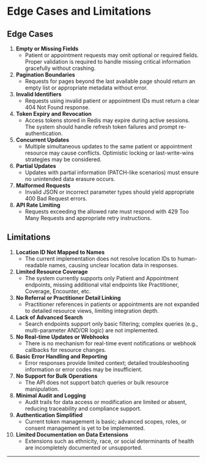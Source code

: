 # Edge Cases and Limitations

## Edge Cases

1. **Empty or Missing Fields**
   - Patient or appointment requests may omit optional or required fields. Proper validation is required to handle missing critical information gracefully without crashing.
2. **Pagination Boundaries**
   - Requests for pages beyond the last available page should return an empty list or appropriate metadata without error.
3. **Invalid Identifiers**
   - Requests using invalid patient or appointment IDs must return a clear 404 Not Found response.
4. **Token Expiry and Revocation**
   - Access tokens stored in Redis may expire during active sessions. The system should handle refresh token failures and prompt re-authentication.
5. **Concurrent Updates**
   - Multiple simultaneous updates to the same patient or appointment resource may cause conflicts. Optimistic locking or last-write-wins strategies may be considered.
6. **Partial Updates**
   - Updates with partial information (PATCH-like scenarios) must ensure no unintended data erasure occurs.
7. **Malformed Requests**
   - Invalid JSON or incorrect parameter types should yield appropriate 400 Bad Request errors.
8. **API Rate Limiting**
   - Requests exceeding the allowed rate must respond with 429 Too Many Requests and appropriate retry instructions.

## Limitations

1. **Location ID Not Mapped to Names**
   - The current implementation does not resolve location IDs to human-readable names, causing unclear location data in responses.
2. **Limited Resource Coverage**
   - The system currently supports only Patient and Appointment endpoints, missing additional vital endpoints like Practitioner, Coverage, Encounter, etc.
3. **No Referral or Practitioner Detail Linking**
   - Practitioner references in patients or appointments are not expanded to detailed resource views, limiting integration depth.
4. **Lack of Advanced Search**
   - Search endpoints support only basic filtering; complex queries (e.g., multi-parameter AND/OR logic) are not implemented.
5. **No Real-time Updates or Webhooks**
   - There is no mechanism for real-time event notifications or webhook callbacks for resource changes.
6. **Basic Error Handling and Reporting**
   - Error responses provide limited context; detailed troubleshooting information or error codes may be insufficient.
7. **No Support for Bulk Operations**
   - The API does not support batch queries or bulk resource manipulation.
8. **Minimal Audit and Logging**
   - Audit trails for data access or modification are limited or absent, reducing traceability and compliance support.
9. **Authentication Simplified**
   - Current token management is basic; advanced scopes, roles, or consent management is yet to be implemented.
10. **Limited Documentation on Data Extensions**
    - Extensions such as ethnicity, race, or social determinants of health are incompletely documented or unsupported.

***
